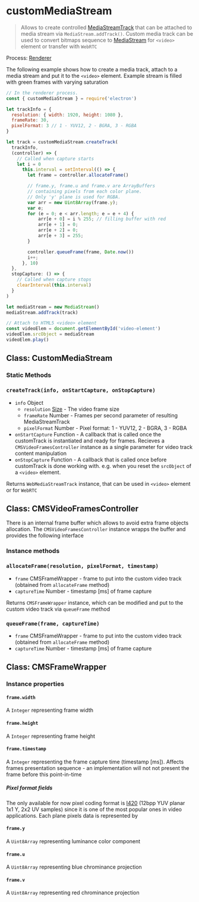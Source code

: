 # customMediaStream

> Allows to create controlled [MediaStreamTrack](https://developer.mozilla.org/en-US/docs/Web/API/MediaStreamTrack) that can be attached to media stream via `MediaStream.addTrack()`. Custom media track can be used to convert bitmaps sequence to [MediaStream](https://developer.mozilla.org/en-US/docs/Web/API/MediaStream) for `<video>` element or transfer with `WebRTC`

Process: [Renderer](../glossary.md#renderer-process)

The following example shows how to create a media track, attach to a media stream and put it to the `<video>` element. Example stream is filled with green frames with varying saturation

```javascript
// In the renderer process.
const { customMediaStream } = require('electron')

let trackInfo = {
  resolution: { width: 1920, height: 1080 },
  frameRate: 30,
  pixelFormat: 3 // 1 - YUV12, 2 - BGRA, 3 - RGBA
}

let track = customMediaStream.createTrack(
  trackInfo,
  (controller) => {
    // Called when capture starts
    let i = 0
      this.interval = setInterval(() => {
        let frame = controller.allocateFrame()

        // frame.y, frame.u and frame.v are ArrayBuffers
        // containing pixels from each color plane.
        // Only 'y' plane is used for RGBA.
        var arr = new Uint8Array(frame.y);
        var e;
        for (e = 0; e < arr.length; e = e + 4) {
            arr[e + 0] = i % 255; // filling buffer with red
            arr[e + 1] = 0;
            arr[e + 2] = 0;
            arr[e + 3] = 255;
        }

        controller.queueFrame(frame, Date.now())
        i++;
      }, 10)
  },
  stopCapture: () => {
    // Called when capture stops
    clearInterval(this.interval)
  }
)

let mediaStream = new MediaStream()
mediaStream.addTrack(track)

// Attach to HTML5 <video> element
const videoElem = document.getElementById('video-element')
videoElem.srcObject = mediaStream
videoElem.play()
```



## Class: CustomMediaStream
### Static Methods

### `createTrack(info, onStartCapture, onStopCapture)`

* `info` Object
    * `resolution` [Size](structures/size.md) - The video frame size
    * `frameRate` Number - Frames per second parameter of resulting MediaStreamTrack
    * `pixelFormat` Number - Pixel format: 1 - YUV12, 2 - BGRA, 3 - RGBA
* `onStartCapture` Function - A callback that is called once the customTrack is instantiated and ready for frames. Recieves a `CMSVideoFramesController` instance as a single parameter for video track content manipulation
* `onStopCapture` Function - A callback that is called once before customTrack is done working with. e.g. when you reset the `srcObject` of a `<video>` element.

Returns `WebMediaStreamTrack` instance, that can be used in `<video>` element or for `WebRTC`

## Class: CMSVideoFramesController
There is an internal frame buffer which allows to avoid extra frame objects allocation. The `CMSVideoFramesController` instance wrapps the buffer and provides the following interface

### Instance methods
### `allocateFrame(resolution, pixelFormat, timestamp)`

* `frame` CMSFrameWrapper - frame to put into the custom video track (obtained from `allocateFrame` method)
* `captureTime` Number - timestamp [ms] of frame capture

Returns `CMSFrameWrapper` instance, which can be modified and put to the custom video track via `queueFrame` method

### `queueFrame(frame, captureTime)`
* `frame` CMSFrameWrapper - frame to put into the custom video track (obtained from `allocateFrame` method)
* `captureTime` Number - timestamp [ms] of frame capture

## Class: CMSFrameWrapper
### Instance properties
#### `frame.width`
A `Integer` representing frame width
#### `frame.height`
A `Integer` representing frame height
#### `frame.timestamp`
A `Integer` representing the frame capture time (timestamp [ms]). Affects frames presentation sequence - an implementation will not not present the frame before this point-in-time
##### Pixel format fields
The only available for now pixel coding format is [I420](http://www.fourcc.org/pixel-format/yuv-i420/) (12bpp YUV planar 1x1 Y, 2x2 UV samples) since it is one of the most popular ones in video applications. Each plane pixels data is represented by
#### `frame.y`
A `Uint8Array` representing luminance color component
#### `frame.u`
A `Uint8Array` representing blue chrominance projection
#### `frame.v`
A `Uint8Array` representing red chrominance projection
